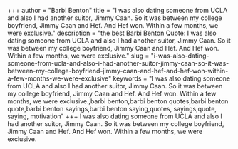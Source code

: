 +++
author = "Barbi Benton"
title = "I was also dating someone from UCLA and also I had another suitor, Jimmy Caan. So it was between my college boyfriend, Jimmy Caan and Hef. And Hef won. Within a few months, we were exclusive."
description = "the best Barbi Benton Quote: I was also dating someone from UCLA and also I had another suitor, Jimmy Caan. So it was between my college boyfriend, Jimmy Caan and Hef. And Hef won. Within a few months, we were exclusive."
slug = "i-was-also-dating-someone-from-ucla-and-also-i-had-another-suitor-jimmy-caan-so-it-was-between-my-college-boyfriend-jimmy-caan-and-hef-and-hef-won-within-a-few-months-we-were-exclusive"
keywords = "I was also dating someone from UCLA and also I had another suitor, Jimmy Caan. So it was between my college boyfriend, Jimmy Caan and Hef. And Hef won. Within a few months, we were exclusive.,barbi benton,barbi benton quotes,barbi benton quote,barbi benton sayings,barbi benton saying,quotes, sayings,quote, saying, motivation"
+++
I was also dating someone from UCLA and also I had another suitor, Jimmy Caan. So it was between my college boyfriend, Jimmy Caan and Hef. And Hef won. Within a few months, we were exclusive.
